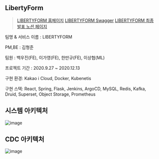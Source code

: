 ## LibertyForm
> [LIBERTYFORM 홈페이지](https://liberty-form.shop/)
> [LIBERTYFORM Swagger](https://libertyform.shop/swagger-ui/index.html#/)
> [LIBERTYFORM 최종 발표 노션 페이지](https://gachonkakao.notion.site/366e0b11df094a2db419d16e01c7cdbe)

팀명 & 서비스 이름 : LIBERTYFORM

PM,BE : 김형준

팀원 : 백우진(FE), 이가영(FE), 한만규(FE), 이상협(ML)

프로젝트 기간 : 2020.9.27 ~ 2020.12.13

구현 환경: Kakao i Cloud, Docker, Kubenetis

구현 스택: React, Spring, Flask, Jenkins, ArgoCD, MySQL, Redis, Kafka, Druid, Superset, Object Storage, Prometheus

## 시스템 아키텍처
![image](https://user-images.githubusercontent.com/53989167/207321811-65129ad2-1fde-40ea-8dc0-b2de9ecd0ed3.png)

## CDC 아키텍처
![image](https://user-images.githubusercontent.com/53989167/207322275-89bfc8f9-01c6-4332-9e3c-bc4eab63fe1b.png)
